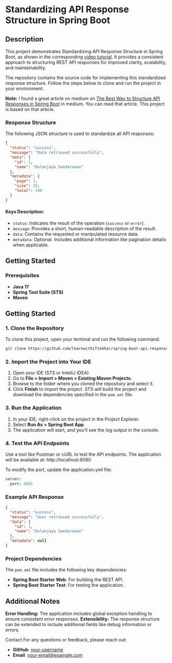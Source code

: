 # Standardizing API Response Structure in Spring Boot

## Description
This project demonstrates Standardizing API Response Structure in Spring Boot, as shown in the corresponding [video tutorial](https://www.youtube.com/@learnWithIfte). It provides a consistent approach to structuring REST API responses for improved clarity, scalability, and maintainability.

The repository contains the source code for implementing this standardized response structure. Follow the steps below to clone and run the project in your environment.

**Note:** I found a great article on medium on [The Best Way to Structure API Responses in Spring Boot](https://medium.com/@dulanjayasandaruwan1998/the-best-way-to-structure-api-responses-in-spring-boot-23eb6892daab) in medium. You can read that article. This project is based on that article. 
### Response Structure
The following JSON structure is used to standardize all API responses:

```json
{
  "status": "success",
  "message": "Data retrieved successfully",
  "data": {
    "id": 1,
    "name": "Dulanjaya Sandaruwan"
  },
  "metadata": {
    "page": 1,
    "size": 10,
    "total": 100
  }
}
```

#### Keys Description:
- ```status```: Indicates the result of the operation (```success``` or ```error```).
- ```message```: Provides a short, human-readable description of the result.
- ```data```: Contains the requested or manipulated resource data.
- ```metadata```: Optional. Includes additional information like pagination details when applicable.


## Getting Started
### Prerequisites
- **Java 17**
- **Spring Tool Suite (STS)**
- **Maven**

## Getting Started

### 1. Clone the Repository
To clone this project, open your terminal and run the following command:

```bash
git clone https://github.com/learnwithiftekhar/spring-boot-api-response-structure.git
```

### 2. Import the Project into Your IDE

1. Open your IDE (STS or IntelliJ IDEA).
2. Go to **File > Import > Maven > Existing Maven Projects.**
3. Browse to the folder where you cloned the repository and select it.
4. Click **Finish** to import the project. STS will build the project and download the dependencies specified in the ```pom.xml``` file.


### 3. Run the Application

1. In your IDE, right-click on the project in the Project Explorer.
2. Select **Run As > Spring Boot App**.
3. The application will start, and you’ll see the log output in the console.

### 4. Test the API Endpoints
Use a tool like Postman or cURL to test the API endpoints. The application will be available at:
http://localhost:8080

To modify the port, update the application.yml file:

```yml
server:
  port: 8081

```

### Example API Response
```json
{
  "status": "success",
  "message": "User retrieved successfully",
  "data": {
    "id": 1,
    "name": "Dulanjaya Sandaruwan"
  },
  "metadata": null
}

```
### Project Dependencies
The ``pom.xml`` file includes the following key dependencies:
- **Spring Boot Starter Web**: For building the REST API.
- **Spring Boot Starter Test**: For testing the application.

## Additional Notes
**Error Handling:** The application includes global exception handling to ensure consistent error responses.
**Extensibility:** The response structure can be extended to include additional fields like debug information or errors.

Contact
For any questions or feedback, please reach out:
- **GitHub**: [your-username](https://github.com/learnwithiftekhar)
- **Email**: [your-email@example.com](mailto:learnwithiftekhar@gmail.com)
